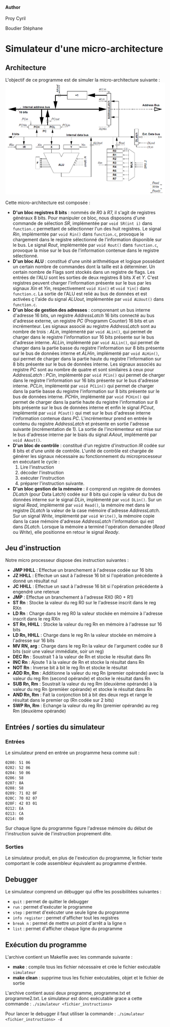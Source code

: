#### Author
Proy Cyril

Boudier Stéphane

# Simulateur d'une micro-architecture
## Architecture

L'objectif de ce programme est de simuler la micro-architecture suivante : 
![alt text](../images/SchemaMicroArchitecture.png)

Cette micro-architecture est composée : 
- **D'un bloc registres 8 bits** : nommés de $R0$ à $R7$, il s'agit de registres généraux 8 bits. Pour manipuler ce bloc, nous disposons d'une commande de sélection $SR$, implémentée par `void SR(int i)` dans `function.c` permettant de sélectionner l'un des huit registres. Le signal $Rin$, implémentée par `void Rin()` dans `function.c`, provoque le chargement dans le registre sélectionné de l'information disponible sur le bus. Le signal $Rout$, implémentée par `void Rout()` dans `function.c`, provoque la mise sur le bus de l'information contenue dans le registre sélectionné.
- **D'un bloc ALU** : constitué d'une unité arithmétique et logique possédant un certain nombre de commandes dont la taille est à déterminer. Un certain nombre de Flags sont stockés dans un registre de flags. Les entrées de l'ALU sont les sorties de deux registres 8 bits $X$ et $Y$. C'est registres peuvent charger l'information présente sur le bus par les signaux $Xin$ et $Yin$, respectivement `void Xin()` et `void Yin()` dans `function.c`. La sortie de l'ALU est relié au bus de données et est activées ç l'aide du signal $ALUout$, implémentée par `void ALUout()` dans `function.c`.
- **D'un bloc de gestion des adresses** : comporenant un bus interne d'adresse 16 bits, un registre $AddressLatch$ 16 bits connecté au bus d'adresse externe, un registre $PC$ (Programm Counter) 16 bits et un incrémenteur.
Les signaux associé au registre $AddressLatch$ sont au nombre de trois : $ALin$, implémenté par `void ALin()`, qui permet de charger dans le registre l'information sur 16 bits présente sur le bus d'adresse interne. $ALLin$, implémenté par `void ALLin()`, qui permet de charger dans la partie basse du registre l'information sur 8 bits présente sur le bus de données interne et $ALHin$, implémenté par `void ALHin()`, qui permet de charger dans la partie haute du registre l'information sur 8 bits présente sur le bus de données interne.
Les signaux associés au registre $PC$ sont au nombre de quatre et sont similaires à ceux pour $AddressLatch$ : $PCin$, implémenté par `void PCin()` qui permet de charger dans le registre l'information sur 16 bits présente sur le bus d'adresse interne. $PCLin$, implémenté par `void PCLin()` qui permet de charger dans la partie basse du registre l'information sur 8 bits présente sur le bus de données interne. $PCHin$, implémenté par `void PCHin()` qui permet de charger dans la partie haute du registre l'information sur 8 bits présente sur le bus de données interne et enfin le signal $PCout$, implémenté par `void PCout()` qui met sur le bus d'adresse interne l'information contenue dans $PC$.
L'incrémenteur prend en entrée le contenu du registre $AddressLatch$ et présente en sortie l'adresse suivante (incrémentation de 1). La sortie de l'incrémenteur est mise sur le bus d'adresse interne par le biais du signal $AAout$, implémenté par `void AAout()`.
- **D'un bloc de contrôle** : constitué d'un registre d'instruction $IR$ codée sur 8 bits et d'une unité de contrôle. L'unité de contrôle est chargée de générer les signaux nécessaire au fonctionnement du microprocesseur en exécutant le cycle :
    1. Lire l'instruction
    2. décoder l'instruction
    3. exécuter l'instruction
    4. préparer l'instruction suivante.
- **D'un bloc gestion de la mémoire** : il comprend un registre de données $DLatch$ (pour Data Latch) codée sur 8 bits qui copie la valeur du bus de données interne sur le signal $DLin$, implémenté par `void DLin()`. Sur un signal $Read$, implémenté par `void Read()`, la mémoire met dans le registre $DLatch$ la valeur de la case mémoire d'adresse $AddressLatch$. Sur un signal $Write$, implémenté par `void Write()`, la mémoire copie dans la case mémoire d'adresse $AddressLatch$ l'information qui est dans $DLatch$. Lorsque la mémoire a terminé l'opération demandée ($Read$ ou $Write$), elle positionne en retour le signal $Ready$.

## Jeu d'instruction
Notre micro processeur dispose des instruction suivantes : 
- **JMP HHLL** : Effectue un branchement à l'adresse codée sur 16 bits
- **JZ HHLL** : Effectue un saut à l'adresse 16 bit si l'opération précédente à donné un résultat nul
- **JC HHLL** : Effectue un saut à l'adresse 16 bit si l'opération précédente à engendré une retenue
- **JMP** : Effectue un branchement à l'adresse RX0 (R0 + R1)
- **ST Rn** : Stocke la valeur du reg R0 sur le l'adresse inscrit dans le reg RXn
- **LD Rn** : Charge dans le reg R0 la valeur stockée en mémoire à l'adresse inscrit dans le reg RXn
- **ST Rn, HHLL** : Stocke la valeur du reg Rn en mémoire à l'adresse sur 16 bits
- **LD Rn, HHLL** : Charge dans le reg Rn la valeur stockée en mémoire à l'adresse sur 16 bits
- **MV RN, arg** : Charge dans le reg Rn la valeur de l'argument codée sur 8 bits (soir une valeur immédiate, soir un reg)
- **DEC Rn** : Soustrait 1 à la valeur de Rn et stocke le résultat dans Rn
- **INC Rn** : Ajoute 1 à la valeur de Rn et stocke la résultat dans Rn
- **NOT Rn** : Inverse bit à bit le reg Rn et stocke le résultat
- **ADD Rn, Rm** : Additionne la valeur du reg Rn (premier opérande) avec la valeur du reg Rm (second opérande) et stocke le résultat dans Rn
- **SUB Rn, Rm** : Soustrait la valeur du reg Rm (deuxième opérande) à la valeur du reg Rn (premièer opérande) et stocke le résultat dans Rn
- **AND Rn, Rm** : Fait la conjonction bit à bit des deux regs et range le résultat dans le premier op (Rn codée sur 2 bits)
- **SWP Rn, Rm** : Echange la valeur du reg Rn (premier opérande) au reg Rm (deuxième opérande)

## Entrées / sorties du simulateur
### Entrées
Le simulateur prend en entrée un programme hexa comme suit : 
```
0200: 51 06
0202: 52 06
0204: 50 06
0206: 58
0207: 8A
0208: 58
0209: 71 02 0F
020C: 70 02 07
020F: 42 03 01
0212: EA
0213: CA
0214: 00
```

Sur chaque ligne du programme figure l'adresse mémoire du début de l'instruction suivie de l'instruction proprement dite.
### Sorties
Le simulateur produit, en plus de l'exécution du programme, le fichier texte comportant le code assembleur équivalent au programme d'entrée.

## Debugger
Le simulateur comprend un débugger qui offre les possibilitées suivantes : 
- `quit` : permet de quitter le debugger
- `run`  : permet d'exécuter le programme
- `step` : permet d'exécuter une seule ligne du programme
- `info register` : permet d'afficher tout les registres
- `break n` : permet de mettre un point d'arrêt a la ligne n
- `list` : permet d'afficher chaque ligne du programme

## Exécution du programme
L'archive contient un Makefile avec les commande suivante : 
- **make** : compile tous les fichier nécessaire et crée le fichier exécutable `simulateur`
- **make clean** : supprime tous les fichier exécutables, objet et le fichier de sortie

L'archive contient aussi deux programme, programme.txt et programme2.txt.
Le simulateur est donc exécutable grace a cette commande : `./simulateur <fichier_instructions>`

Pour lancer le debugger il faut utiliser la commande : `./simulateur <fichier_instructions> -d`